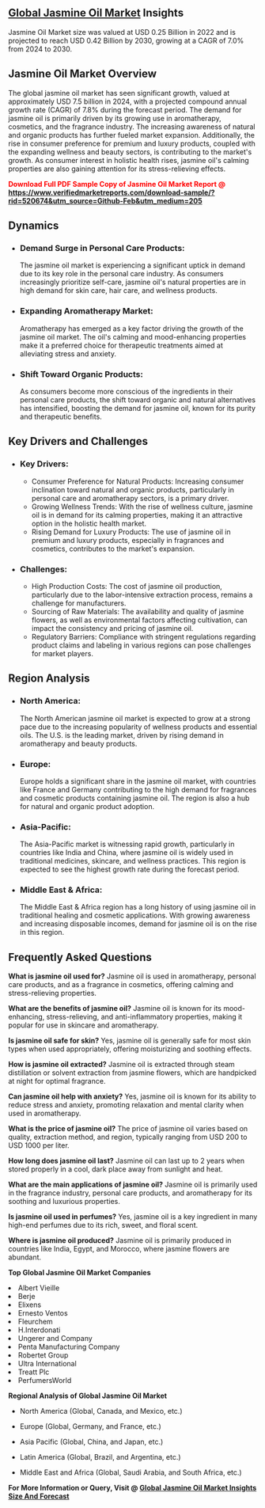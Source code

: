 <h2><a href="https://www.verifiedmarketreports.com/download-sample/?rid=520674&amp;utm_source=Github&amp;utm_medium=205" target="_blank">Global Jasmine Oil Market</a> Insights</h2><p>Jasmine Oil Market size was valued at USD 0.25 Billion in 2022 and is projected to reach USD 0.42 Billion by 2030, growing at a CAGR of 7.0% from 2024 to 2030.</p><p> <h2>Jasmine Oil Market Overview</h2> <p>The global jasmine oil market has seen significant growth, valued at approximately USD 7.5 billion in 2024, with a projected compound annual growth rate (CAGR) of 7.8% during the forecast period. The demand for jasmine oil is primarily driven by its growing use in aromatherapy, cosmetics, and the fragrance industry. The increasing awareness of natural and organic products has further fueled market expansion. Additionally, the rise in consumer preference for premium and luxury products, coupled with the expanding wellness and beauty sectors, is contributing to the market's growth. As consumer interest in holistic health rises, jasmine oil's calming properties are also gaining attention for its stress-relieving effects.</p> <p><b><p><span class=""><span style="color: #ff0000;"><strong>Download Full PDF Sample Copy of Jasmine Oil Market Report</strong> @ </span><a href="https://www.verifiedmarketreports.com/download-sample/?rid=520674&amp;utm_source=Github-Feb&amp;utm_medium=205" target="_blank">https://www.verifiedmarketreports.com/download-sample/?rid=520674&amp;utm_source=Github-Feb&amp;utm_medium=205</a></span></p></b></p> <h2>Dynamics</h2> <ul> <li><h3>Demand Surge in Personal Care Products:</h3> The jasmine oil market is experiencing a significant uptick in demand due to its key role in the personal care industry. As consumers increasingly prioritize self-care, jasmine oil's natural properties are in high demand for skin care, hair care, and wellness products.</li> <li><h3>Expanding Aromatherapy Market:</h3> Aromatherapy has emerged as a key factor driving the growth of the jasmine oil market. The oil's calming and mood-enhancing properties make it a preferred choice for therapeutic treatments aimed at alleviating stress and anxiety.</li> <li><h3>Shift Toward Organic Products:</h3> As consumers become more conscious of the ingredients in their personal care products, the shift toward organic and natural alternatives has intensified, boosting the demand for jasmine oil, known for its purity and therapeutic benefits.</li> </ul> <h2>Key Drivers and Challenges</h2> <ul> <li><h3>Key Drivers:</h3> <ul> <li>Consumer Preference for Natural Products: Increasing consumer inclination toward natural and organic products, particularly in personal care and aromatherapy sectors, is a primary driver.</li> <li>Growing Wellness Trends: With the rise of wellness culture, jasmine oil is in demand for its calming properties, making it an attractive option in the holistic health market.</li> <li>Rising Demand for Luxury Products: The use of jasmine oil in premium and luxury products, especially in fragrances and cosmetics, contributes to the market's expansion.</li> </ul> </li> <li><h3>Challenges:</h3> <ul> <li>High Production Costs: The cost of jasmine oil production, particularly due to the labor-intensive extraction process, remains a challenge for manufacturers.</li> <li>Sourcing of Raw Materials: The availability and quality of jasmine flowers, as well as environmental factors affecting cultivation, can impact the consistency and pricing of jasmine oil.</li> <li>Regulatory Barriers: Compliance with stringent regulations regarding product claims and labeling in various regions can pose challenges for market players.</li> </ul> </li> </ul> <h2>Region Analysis</h2> <ul> <li><h3>North America:</h3> The North American jasmine oil market is expected to grow at a strong pace due to the increasing popularity of wellness products and essential oils. The U.S. is the leading market, driven by rising demand in aromatherapy and beauty products.</li> <li><h3>Europe:</h3> Europe holds a significant share in the jasmine oil market, with countries like France and Germany contributing to the high demand for fragrances and cosmetic products containing jasmine oil. The region is also a hub for natural and organic product adoption.</li> <li><h3>Asia-Pacific:</h3> The Asia-Pacific market is witnessing rapid growth, particularly in countries like India and China, where jasmine oil is widely used in traditional medicines, skincare, and wellness practices. This region is expected to see the highest growth rate during the forecast period.</li> <li><h3>Middle East & Africa:</h3> The Middle East & Africa region has a long history of using jasmine oil in traditional healing and cosmetic applications. With growing awareness and increasing disposable incomes, demand for jasmine oil is on the rise in this region.</li> </ul> <h2>Frequently Asked Questions</h2> <p><b>What is jasmine oil used for?</b> Jasmine oil is used in aromatherapy, personal care products, and as a fragrance in cosmetics, offering calming and stress-relieving properties.</p> <p><b>What are the benefits of jasmine oil?</b> Jasmine oil is known for its mood-enhancing, stress-relieving, and anti-inflammatory properties, making it popular for use in skincare and aromatherapy.</p> <p><b>Is jasmine oil safe for skin?</b> Yes, jasmine oil is generally safe for most skin types when used appropriately, offering moisturizing and soothing effects.</p> <p><b>How is jasmine oil extracted?</b> Jasmine oil is extracted through steam distillation or solvent extraction from jasmine flowers, which are handpicked at night for optimal fragrance.</p> <p><b>Can jasmine oil help with anxiety?</b> Yes, jasmine oil is known for its ability to reduce stress and anxiety, promoting relaxation and mental clarity when used in aromatherapy.</p> <p><b>What is the price of jasmine oil?</b> The price of jasmine oil varies based on quality, extraction method, and region, typically ranging from USD 200 to USD 1000 per liter.</p> <p><b>How long does jasmine oil last?</b> Jasmine oil can last up to 2 years when stored properly in a cool, dark place away from sunlight and heat.</p> <p><b>What are the main applications of jasmine oil?</b> Jasmine oil is primarily used in the fragrance industry, personal care products, and aromatherapy for its soothing and luxurious properties.</p> <p><b>Is jasmine oil used in perfumes?</b> Yes, jasmine oil is a key ingredient in many high-end perfumes due to its rich, sweet, and floral scent.</p> <p><b>Where is jasmine oil produced?</b> Jasmine oil is primarily produced in countries like India, Egypt, and Morocco, where jasmine flowers are abundant.</p> </p><p><strong>Top Global Jasmine Oil Market Companies</strong></p><div data-test-id=""><p><li>Albert Vieille</li><li> Berje</li><li> Elixens</li><li> Ernesto Ventos</li><li> Fleurchem</li><li> H.Interdonati</li><li> Ungerer and Company</li><li> Penta Manufacturing Company</li><li> Robertet Group</li><li> Ultra International</li><li> Treatt Plc</li><li> PerfumersWorld</li></p><div><strong>Regional Analysis of&nbsp;Global Jasmine Oil Market</strong></div><ul><li dir="ltr"><p dir="ltr">North America&nbsp;(Global, Canada, and Mexico, etc.)</p></li><li dir="ltr"><p dir="ltr">Europe (Global, Germany, and France, etc.)</p></li><li dir="ltr"><p dir="ltr">Asia Pacific&nbsp;(Global, China, and Japan, etc.)</p></li><li dir="ltr"><p dir="ltr">Latin America&nbsp;(Global, Brazil, and Argentina, etc.)</p></li><li dir="ltr">Middle East and Africa&nbsp;(Global, Saudi Arabia, and South Africa, etc.)</li></ul><p><strong>For More Information or Query, Visit @&nbsp;</strong><strong><a href="https://www.verifiedmarketreports.com/product/jasmine-oil-market-size-and-forecast/?utm_source=Github&amp;utm_medium=205" target="_blank">Global Jasmine Oil Market Insights Size And Forecast</a></strong></p></div>
